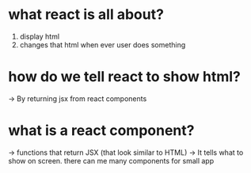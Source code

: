 # what react is all about?
1. display html
2. changes that html when ever user does something
# how do we tell react to show html?
-> By returning jsx from react components
# what is a react component?
-> functions that return JSX (that look similar to HTML)
-> It tells what to show on screen. there can me many components for small app
